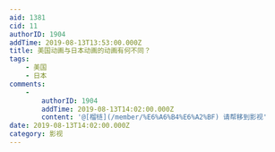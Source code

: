 ```yaml
---
aid: 1381
cid: 11
authorID: 1904
addTime: 2019-08-13T13:53:00.000Z
title: 美国动画与日本动画的动画有何不同？
tags:
    - 美国
    - 日本
comments:
    -
        authorID: 1904
        addTime: 2019-08-13T14:02:00.000Z
        content: '@[榴梿](/member/%E6%A6%B4%E6%A2%BF) 请帮移到影视'
date: 2019-08-13T14:02:00.000Z
category: 影视
---
```



